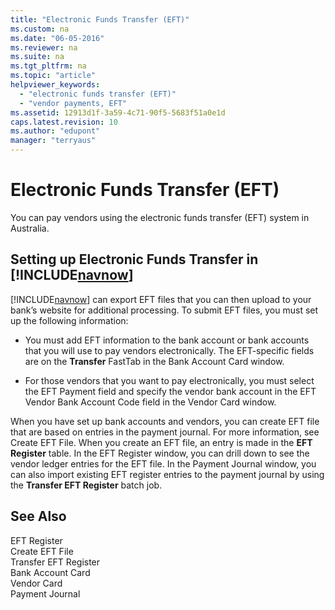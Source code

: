 ```yaml
---
title: "Electronic Funds Transfer (EFT)"
ms.custom: na
ms.date: "06-05-2016"
ms.reviewer: na
ms.suite: na
ms.tgt_pltfrm: na
ms.topic: "article"
helpviewer_keywords: 
  - "electronic funds transfer (EFT)"
  - "vendor payments, EFT"
ms.assetid: 12913d1f-3a59-4c71-90f5-5683f51a0e1d
caps.latest.revision: 10
ms.author: "edupont"
manager: "terryaus"
---
```

# Electronic Funds Transfer (EFT)
You can pay vendors using the electronic funds transfer \(EFT\) system in Australia.  
  
## Setting up Electronic Funds Transfer in [!INCLUDE[navnow](../../ApplicationDesign/includes/navnow_md.md)]  
 [!INCLUDE[navnow](../../ApplicationDesign/includes/navnow_md.md)] can export EFT files that you can then upload to your bank’s website for additional processing. To submit EFT files, you must set up the following information:  
  
-   You must add EFT information to the bank account or bank accounts that you will use to pay vendors electronically. The EFT\-specific fields are on the **Transfer** FastTab in the Bank Account Card window.  
  
-   For those vendors that you want to pay electronically, you must select the EFT Payment field and specify the vendor bank account in the EFT Vendor Bank Account Code field in the Vendor Card window.  
  
 When you have set up bank accounts and vendors, you can create EFT file that are based on entries in the payment journal. For more information, see Create EFT File. When you create an EFT file, an entry is made in the **EFT Register** table. In the EFT Register window, you can drill down to see the vendor ledger entries for the EFT file. In the Payment Journal window, you can also import existing EFT register entries to the payment journal by using the **Transfer EFT Register** batch job.  
  
## See Also  
 EFT Register   
 Create EFT File   
 Transfer EFT Register   
 Bank Account Card   
 Vendor Card   
 Payment Journal